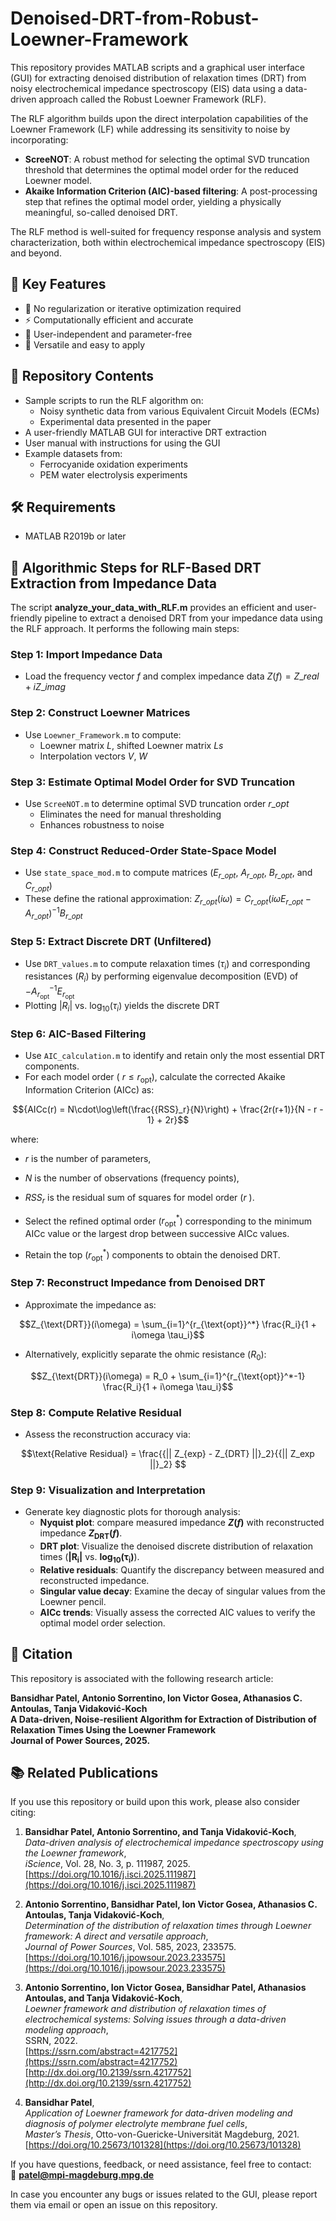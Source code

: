 # Denoised-DRT-from-Robust-Loewner-Framework

This repository provides MATLAB scripts and a graphical user interface (GUI) for extracting denoised distribution of relaxation times (DRT) from noisy electrochemical impedance spectroscopy (EIS) data using a data-driven approach called the Robust Loewner Framework (RLF).

The RLF algorithm builds upon the direct interpolation capabilities of the Loewner Framework (LF) while addressing its sensitivity to noise by incorporating:
* **ScreeNOT**: A robust method for selecting the optimal SVD truncation threshold that determines the optimal model order for the reduced Loewner model.
* **Akaike Information Criterion (AIC)-based filtering**: A post-processing step that refines the optimal model order, yielding a physically meaningful, so-called denoised DRT.

The RLF method is well-suited for frequency response analysis and system characterization, both within electrochemical impedance spectroscopy (EIS) and beyond.

## 🔑 Key Features

- 🚫 No regularization or iterative optimization required 
- ⚡ Computationally efficient and accurate  
- 🙌 User-independent and parameter-free 
- 🔧 Versatile and easy to apply  

## 📁 Repository Contents

- Sample scripts to run the RLF algorithm on:
  - Noisy synthetic data from various Equivalent Circuit Models (ECMs)
  - Experimental data presented in the paper
- A user-friendly MATLAB GUI for interactive DRT extraction
- User manual with instructions for using the GUI
- Example datasets from:
  - Ferrocyanide oxidation experiments
  - PEM water electrolysis experiments

## 🛠️ Requirements

- MATLAB R2019b or later

## 📝 Algorithmic Steps for RLF-Based DRT Extraction from Impedance Data
The script **analyze_your_data_with_RLF.m** provides an efficient and user-friendly pipeline to extract a denoised DRT from your impedance data using the RLF approach. 
It performs the following main steps:
### Step 1: Import Impedance Data

- Load the frequency vector $f$ and complex impedance data $Z(f) = Z\_{real} + i Z\_{imag}$

### Step 2: Construct Loewner Matrices

- Use `Loewner_Framework.m` to compute:
  - Loewner matrix $L$, shifted Loewner matrix $Ls$
  - Interpolation vectors $V$, $W$

### Step 3: Estimate Optimal Model Order for SVD Truncation

- Use `ScreeNOT.m` to determine optimal SVD truncation order $r\_{opt}$
  - Eliminates the need for manual thresholding
  - Enhances robustness to noise

### Step 4: Construct Reduced-Order State-Space Model

- Use `state_space_mod.m` to compute matrices ($E_{r\_{opt}}$, $A_{r\_{opt}}$, $B_{r\_{opt}}$, and $C_{r\_{opt}}$)
- These define the rational approximation:
  $Z_{r\_{opt}}(i\omega) = C_{r\_{opt}} (i\omega E_{r\_{opt}} - A_{r\_{opt}})^{-1} B_{r\_{opt}}$

### Step 5: Extract Discrete DRT (Unfiltered)

- Use `DRT_values.m` to compute relaxation times ($\tau_i$) and corresponding resistances ($R_i$) by performing eigenvalue decomposition (EVD) of $-A_{r_{\text{opt}}}^{-1} E_{r_{\text{opt}}}$
- Plotting $|R_i|$ vs. $\log_{10}(\tau_i)$ yields the discrete DRT

### Step 6: AIC-Based Filtering

- Use `AIC_calculation.m` to identify and retain only the most essential DRT components.
- For each model order ( $r \le r_{\text{opt}}$), calculate the corrected Akaike Information Criterion (AICc) as:

$${AICc(r) = N\cdot\log\left(\frac{{RSS}_r}{N}\right) + \frac{2r(r+1)}{N - r - 1} + 2r}$$
  
  where:  
  - $r$ is the number of parameters,  
  - $N$ is the number of observations (frequency points),  
  - $RSS_r$ is the residual sum of squares for model order ($r$ ).

- Select the refined optimal order ($r_{\text{opt}}^*$) corresponding to the minimum AICc value or the largest drop between successive AICc values.
- Retain the top ($r_{\text{opt}}^*$) components to obtain the denoised DRT.

### Step 7: Reconstruct Impedance from Denoised DRT

- Approximate the impedance as:

$$Z_{\text{DRT}}(i\omega) = \sum_{i=1}^{r_{\text{opt}}^*} \frac{R_i}{1 + i\omega \tau_i}$$

- Alternatively, explicitly separate the ohmic resistance ($R_0$):
  
$$Z_{\text{DRT}}(i\omega) = R_0 + \sum_{i=1}^{r_{\text{opt}}^*-1} \frac{R_i}{1 + i\omega \tau_i}$$

### Step 8: Compute Relative Residual

- Assess the reconstruction accuracy via:

$$\text{Relative Residual} = \frac{{|| Z_{exp} - Z_{DRT} ||}_2}{{|| Z_exp ||}_2} $$

### Step 9: Visualization and Interpretation

- Generate key diagnostic plots for thorough analysis:
  - **Nyquist plot**: compare measured impedance **$Z(f)$** with reconstructed impedance **$Z_{\text{DRT}}(f)$**.
  - **DRT plot**: Visualize the denoised discrete distribution of relaxation times (**$|\mathbf{R_i}|$** vs. **$\log_{10}(\mathbf{\tau_i})$**).
  - **Relative residuals**: Quantify the discrepancy between measured and reconstructed impedance.
  - **Singular value decay**: Examine the decay of singular values from the Loewner pencil.
  - **AICc trends**: Visually assess the corrected AIC values to verify the optimal model order selection.

## 📄 Citation

This repository is associated with the following research article:

**Bansidhar Patel, Antonio Sorrentino, Ion Victor Gosea, Athanasios C. Antoulas, Tanja Vidaković-Koch**  
**A Data-driven, Noise-resilient Algorithm for Extraction of Distribution of Relaxation Times Using the Loewner Framework**  
**Journal of Power Sources, 2025.**

## 📚 Related Publications

If you use this repository or build upon this work, please also consider citing:

1. **Bansidhar Patel, Antonio Sorrentino, and Tanja Vidaković-Koch**,  
   *Data-driven analysis of electrochemical impedance spectroscopy using the Loewner framework*,  
   *iScience*, Vol. 28, No. 3, p. 111987, 2025.  
   [https://doi.org/10.1016/j.isci.2025.111987](https://doi.org/10.1016/j.isci.2025.111987)

2. **Antonio Sorrentino, Bansidhar Patel, Ion Victor Gosea, Athanasios C. Antoulas, Tanja Vidaković-Koch**,  
   *Determination of the distribution of relaxation times through Loewner framework: A direct and versatile approach*,  
   *Journal of Power Sources*, Vol. 585, 2023, 233575.  
   [https://doi.org/10.1016/j.jpowsour.2023.233575](https://doi.org/10.1016/j.jpowsour.2023.233575)

3. **Antonio Sorrentino, Ion Victor Gosea, Bansidhar Patel, Athanasios Antoulas, and Tanja Vidaković-Koch**,  
   *Loewner framework and distribution of relaxation times of electrochemical systems: Solving issues through a data-driven modeling approach*,  
   SSRN, 2022.  
   [https://ssrn.com/abstract=4217752](https://ssrn.com/abstract=4217752)  
   [http://dx.doi.org/10.2139/ssrn.4217752](http://dx.doi.org/10.2139/ssrn.4217752)
   
4. **Bansidhar Patel**,  
   *Application of Loewner framework for data-driven modeling and diagnosis of polymer electrolyte membrane fuel cells*,  
   *Master’s Thesis*, Otto-von-Guericke-Universität Magdeburg, 2021.  
   [https://doi.org/10.25673/101328](https://doi.org/10.25673/101328)

If you have questions, feedback, or need assistance, feel free to contact:  
📧 **patel@mpi-magdeburg.mpg.de**

In case you encounter any bugs or issues related to the GUI, please report them via email or open an issue on this repository.
